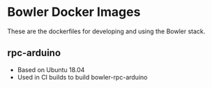 # Bowler Docker Images

These are the dockerfiles for developing and using the Bowler stack.

## rpc-arduino

- Based on Ubuntu 18.04
- Used in CI builds to build bowler-rpc-arduino
